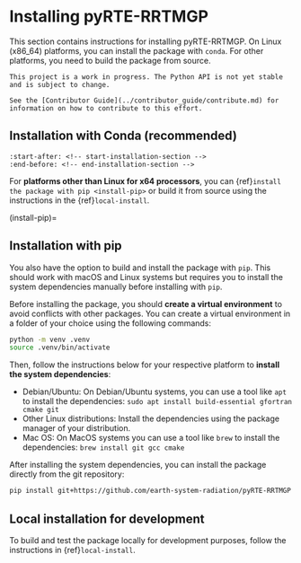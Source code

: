 # Installing pyRTE-RRTMGP

This section contains instructions for installing pyRTE-RRTMGP. On Linux (x86_64) platforms, you can install the package with `conda`. For other platforms, you need to build the package from source.

```{warning}
This project is a work in progress. The Python API is not yet stable and is subject to change.

See the [Contributor Guide](../contributor_guide/contribute.md) for information on how to contribute to this effort.
```

## Installation with Conda (recommended)

```{include} ../../../README.md
:start-after: <!-- start-installation-section -->
:end-before: <!-- end-installation-section -->
```

For **platforms other than Linux for x64 processors**, you can {ref}`install the package with pip <install-pip>` or build it from source using the instructions in the {ref}`local-install`.

(install-pip)=
## Installation with pip

You also have the option to build and install the package with ``pip``. This should work with macOS and Linux systems but requires you to install the system dependencies manually before installing with ``pip``.

Before installing the package, you should **create a virtual environment** to avoid conflicts with other packages. You can create a virtual environment in a folder of your choice using the following commands:

```bash
python -m venv .venv
source .venv/bin/activate
```

Then, follow the instructions below for your respective platform to **install the system dependencies**:

* Debian/Ubuntu: On Debian/Ubuntu systems, you can use a tool like `apt` to install the dependencies: ``sudo apt install build-essential gfortran cmake git``
* Other Linux distributions: Install the dependencies using the package manager of your distribution.
* Mac OS: On MacOS systems you can use a tool like `brew` to install the dependencies: ``brew install git gcc cmake``

After installing the system dependencies, you can install the package directly from the git repository:

```bash
pip install git+https://github.com/earth-system-radiation/pyRTE-RRTMGP
```

## Local installation for development

To build and test the package locally for development purposes, follow the instructions in {ref}`local-install`.
